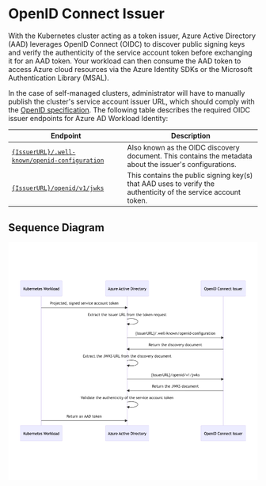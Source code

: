 # OpenID Connect Issuer

With the Kubernetes cluster acting as a token issuer, Azure Active Directory (AAD) leverages OpenID Connect (OIDC) to discover public signing keys and verify the authenticity of the service account token before exchanging it for an AAD token. Your workload can then consume the AAD token to access Azure cloud resources via the Azure Identity SDKs or the Microsoft Authentication Library (MSAL).

In the case of self-managed clusters, administrator will have to manually publish the cluster's service account issuer URL, which should comply with the [OpenID specification][4]. The following table describes the required OIDC issuer endpoints for Azure AD Workload Identity:

| Endpoint                                            | Description                                                                                                    |
| --------------------------------------------------- | -------------------------------------------------------------------------------------------------------------- |
| [`{IssuerURL}/.well-known/openid-configuration`][1] | Also known as the OIDC discovery document. This contains the metadata about the issuer's configurations.       |
| [`{IssuerURL}/openid/v1/jwks`][2]                   | This contains the public signing key(s) that AAD uses to verify the authenticity of the service account token. |

## Sequence Diagram

<!-- source
```mermaid
sequenceDiagram
    participant Kubernetes Workload
    participant Azure Active Directory
    participant OpenID Connect Issuer
    Kubernetes Workload->>Azure Active Directory:Projected, signed service account token
    Azure Active Directory->>Azure Active Directory:Extract the issuer URL from the token request
    Azure Active Directory->>OpenID Connect Issuer:{IssuerURL}/.well-known/openid-configuration
    OpenID Connect Issuer->>Azure Active Directory:Return the discovery document
    Azure Active Directory->>Azure Active Directory:Extract the JWKS URL from the discovery document
    Azure Active Directory->>OpenID Connect Issuer:{IssuerURL}/openid/v1/jwks
    OpenID Connect Issuer->>Azure Active Directory:Return the JWKS document
    Azure Active Directory->>Azure Active Directory:Validate the authenticity of the service account token
    Kubernetes Workload->>Azure Active Directory:Return an AAD token
```
--->

![Sequence Diagram][3]

[1]: ./oidc-issuer/discovery-document.md

[2]: ./oidc-issuer/jwks.md

[3]: ../../images/oidc-issuer-sequence-diagram.png

[4]: https://openid.net/specs/openid-connect-discovery-1_0.html
